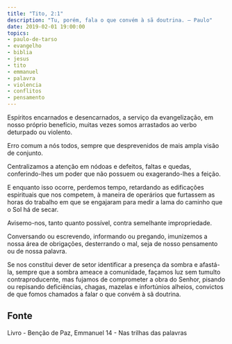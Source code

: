 ```yaml
---
title: "Tito, 2:1"
description: "Tu, porém, fala o que convém à sã doutrina. – Paulo"
date: 2019-02-01 19:00:00
topics: 
- paulo-de-tarso
- evangelho
- biblia
- jesus
- tito
- emmanuel
- palavra
- violencia
- conflitos
- pensamento
---
```


Espíritos encarnados e desencarnados, a serviço da evangelização, em nosso
próprio benefício, muitas vezes somos arrastados ao verbo deturpado ou violento.

Erro comum a nós todos, sempre que desprevenidos de mais ampla visão de
conjunto.

Centralizamos a atenção em nódoas e defeitos, faltas e quedas, conferindo-lhes
um poder que não possuem ou exagerando-lhes a feição.

E enquanto isso ocorre, perdemos tempo, retardando as edificações espirituais
que nos competem, à maneira de operários que furtassem as horas do trabalho em
que se engajaram para medir a lama do caminho que o Sol há de secar.

Avisemo-nos, tanto quanto possível, contra semelhante impropriedade.

Conversando ou escrevendo, informando ou pregando, imunizemos a nossa área de
obrigações, desterrando o mal, seja de nosso pensamento ou de nossa palavra.

Se nos constitui dever de setor identificar a presença da sombra e afastá-la,
sempre que a sombra ameace a comunidade, façamos luz sem tumulto
contraproducente, mas fujamos de comprometer a obra do Senhor, pisando ou
repisando deficiências, chagas, mazelas e infortúnios alheios, convictos de que
fomos chamados a falar o que convém à sã doutrina.


## Fonte
Livro - Benção de Paz, Emmanuel
14 - Nas trilhas das palavras

